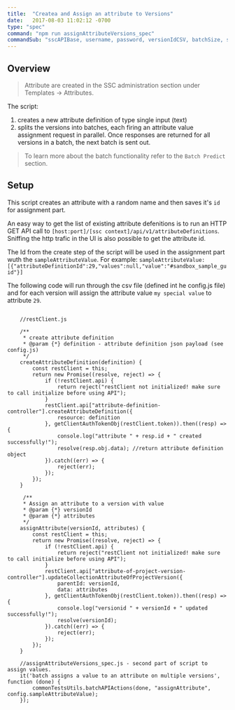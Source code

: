 ```yaml
---
title:  "Createa and Assign an attribute to Versions"
date:   2017-08-03 11:02:12 -0700
type: "spec"
command: "npm run assignAttributeVersions_spec"
commandSub: "sscAPIBase, username, password, versionIdCSV, batchSize, sampleAttributeValue"
---
```


## Overview
> Attribute are created in the SSC administration section under Templates -> Attributes. 

The script:
1. creates a new attribute definition of type single input (text) 
2. splits the versions into batches, each firing an attribute value assignment request in parallel.
Once responses are returned for all versions in a batch, the next batch is sent out.

> To learn more about the batch functionality refer to the ```Batch Predict``` section.

## Setup

This script creates an attribute with a random name and then saves it's ```id``` for assignment part.

An easy way to get the list of existing attribute defenitions is to run an HTTP GET API call to ```[host:port]/[ssc context]/api/v1/attributeDefinitions```.
Sniffing the http trafic in the UI is also possible to get the attribute id.

The Id from the create step of the script will be used in the assignment part wuth the ```sampleAttributeValue```. For example:
```sampleAttributeValue: [{"attributeDefinitionId":29,"values":null,"value":"#sandbox_sample_guid"}]```

The following code will run through the csv file (defined int he config.js file) and for each version will assign the attribute value ```my special value``` to attribute ```29```.

<pre><code class="javascript">
    //restClient.js 

    /**
     * create attribute definition
     * @param {*} definition - attribute definition json payload (see config.js)
     */
    createAttributeDefinition(definition) {
        const restClient = this;
        return new Promise((resolve, reject) => {
            if (!restClient.api) {
                return reject("restClient not initialized! make sure to call initialize before using API");
            }
            restClient.api["attribute-definition-controller"].createAttributeDefinition({
                resource: definition
            }, getClientAuthTokenObj(restClient.token)).then((resp) => {
                console.log("attribute " + resp.id + " created successfully!");
                resolve(resp.obj.data); //return attribute definition object
            }).catch((err) => {
                reject(err);
            });
        });
    }

     /**
     * Assign an attribute to a version with value
     * @param {*} versionId 
     * @param {*} attributes 
     */
    assignAttribute(versionId, attributes) {
        const restClient = this;
        return new Promise((resolve, reject) => {
            if (!restClient.api) {
                return reject("restClient not initialized! make sure to call initialize before using API");
            }
            restClient.api["attribute-of-project-version-controller"].updateCollectionAttributeOfProjectVersion({
                parentId: versionId,
                data: attributes
            }, getClientAuthTokenObj(restClient.token)).then((resp) => {
                console.log("versionid " + versionId + " updated successfully!");
                resolve(versionId);
            }).catch((err) => {
                reject(err);
            });
        });
    }

    //assignAttributeVersions_spec.js - second part of script to assign values.
    it('batch assigns a value to an attribute on multiple versions', function (done) {
        commonTestsUtils.batchAPIActions(done, "assignAttribute", config.sampleAttributeValue);
    });
</code></pre>
